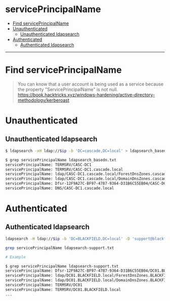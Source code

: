 # servicePrincipalName

- [Find servicePrincipalName](#find-serviceprincipalname-1)
- [Unauthenticated](#unauthenticated)
    - [Unauthenticated ldapsearch](#unauthenticated-ldapsearch)
- [Authenticated](#authenticated)
    - [Authenticated ldapsearch](#authenticated-ldapsearch)

-------------------------------------------

# Find servicePrincipalName
> You can know that a user account is being used as a service because the property "ServicePrincipalName" is not null.
https://book.hacktricks.xyz/windows-hardening/active-directory-methodology/kerberoast

# Unauthenticated
## Unauthenticated ldapsearch
```sh
$ ldapsearch -xH ldap://$ip -b 'DC=cascade,DC=local' > ldapsearch_basedn.txt

$ grep servicePrincipalName ldapsearch_basedn.txt  
servicePrincipalName: TERMSRV/CASC-DC1
servicePrincipalName: TERMSRV/CASC-DC1.cascade.local
servicePrincipalName: ldap/CASC-DC1.cascade.local/ForestDnsZones.cascade.local
servicePrincipalName: ldap/CASC-DC1.cascade.local/DomainDnsZones.cascade.local
servicePrincipalName: Dfsr-12F9A27C-BF97-4787-9364-D31B6C55EB04/CASC-DC1.casca
servicePrincipalName: DNS/CASC-DC1.cascade.local
```

# Authenticated
## Authenticated ldapsearch
```sh
ldapsearch -H ldap://$ip -b 'DC=BLACKFIELD,DC=local' -D 'support@blackfield.local' -w '#00^BlackKnight' | tee ldapsearch-support.txt

grep servicePrincipalName ldapsearch-support.txt

# Example

$ grep servicePrincipalName ldapsearch-support.txt
servicePrincipalName: Dfsr-12F9A27C-BF97-4787-9364-D31B6C55EB04/DC01.BLACKFIEL
servicePrincipalName: ldap/DC01.BLACKFIELD.local/ForestDnsZones.BLACKFIELD.loc
servicePrincipalName: ldap/DC01.BLACKFIELD.local/DomainDnsZones.BLACKFIELD.loc
servicePrincipalName: TERMSRV/DC01
servicePrincipalName: TERMSRV/DC01.BLACKFIELD.local
...
```


### 
```sh

```

### 
```sh

```

### 
```sh

```

### 
```sh

```

### 
```sh

```

### 
```sh

```

### 
```sh

```